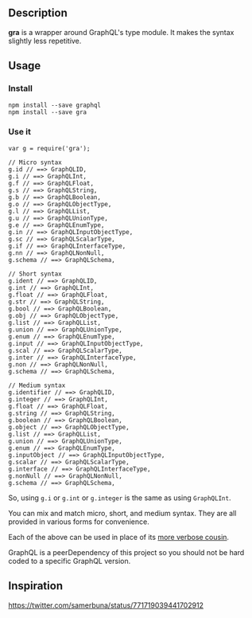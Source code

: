 ## Description

**gra** is a wrapper around GraphQL's type module. It makes the syntax slightly less repetitive.

## Usage

### Install

```
npm install --save graphql
npm install --save gra
```

### Use it

```
var g = require('gra');

// Micro syntax
g.id // ==> GraphQLID,
g.i // ==> GraphQLInt,
g.f // ==> GraphQLFloat,
g.s // ==> GraphQLString,
g.b // ==> GraphQLBoolean,
g.o // ==> GraphQLObjectType,
g.l // ==> GraphQLList,
g.u // ==> GraphQLUnionType,
g.e // ==> GraphQLEnumType,
g.in // ==> GraphQLInputObjectType,
g.sc // ==> GraphQLScalarType,
g.if // ==> GraphQLInterfaceType,
g.nn // ==> GraphQLNonNull,
g.schema // ==> GraphQLSchema,

// Short syntax
g.ident // ==> GraphQLID,
g.int // ==> GraphQLInt,
g.float // ==> GraphQLFloat,
g.str // ==> GraphQLString,
g.bool // ==> GraphQLBoolean,
g.obj // ==> GraphQLObjectType,
g.list // ==> GraphQLList,
g.union // ==> GraphQLUnionType,
g.enum // ==> GraphQLEnumType,
g.input // ==> GraphQLInputObjectType,
g.scal // ==> GraphQLScalarType,
g.inter // ==> GraphQLInterfaceType,
g.non // ==> GraphQLNonNull,
g.schema // ==> GraphQLSchema,

// Medium syntax
g.identifier // ==> GraphQLID,
g.integer // ==> GraphQLInt,
g.float // ==> GraphQLFloat,
g.string // ==> GraphQLString,
g.boolean // ==> GraphQLBoolean,
g.object // ==> GraphQLObjectType,
g.list // ==> GraphQLList,
g.union // ==> GraphQLUnionType,
g.enum // ==> GraphQLEnumType,
g.inputObject // ==> GraphQLInputObjectType,
g.scalar // ==> GraphQLScalarType,
g.interface // ==> GraphQLInterfaceType,
g.nonNull // ==> GraphQLNonNull,
g.schema // ==> GraphQLSchema,

```
So, using `g.i` or `g.int` or `g.integer` is the same as using `GraphQLInt`.

You can mix and match micro, short, and medium syntax. They are all provided in various forms for convenience.

Each of the above can be used in place of its [more verbose cousin](http://graphql.org/docs/api-reference-type-system/).

GraphQL is a peerDependency of this project so you should not be hard coded to a specific GraphQL version.

## Inspiration

https://twitter.com/samerbuna/status/771719039441702912

